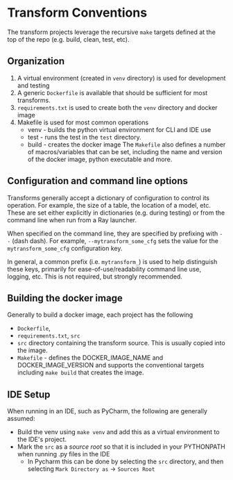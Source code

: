 # Transform Conventions

The transform projects leverage the recursive `make` targets defined at the top of the repo (e.g. build, clean, test, etc).
 
## Organization
1. A virtual environment (created in `venv` directory) is used for development and testing
1. A generic `Dockerfile` is available that should be sufficient for most transforms.  
1. `requirements.txt` is used to create both the `venv` directory and docker image
1. Makefile is used for most common operations
    * venv - builds the python virtual environment for CLI and IDE use
    * test - runs the test in the `test` directory.
    * build - creates the docker image
The `Makefile` also defines a number of macros/variables that can be set, including the name and version of the docker image, 
python executable and more.

## Configuration and command line options
Transforms generally accept a dictionary of configuration to
control its operation.  For example, the size of a table, the location
of a model, etc. These are set either explicitly in dictionaries
(e.g. during testing) or from the command line when run from a Ray launcher.

When specified on the command line, they are specified by prefixing with
`--` (dash dash).  For example, `--mytransform_some_cfg` sets 
the value for the `mytransform_some_cfg` configuration key. 

In general, a common prefix (i.e. `mytransform_`) is used to help distinguish these keys, primarily
for ease-of-use/readability command line use, logging, etc.  This is not required, but
strongly recommended.

## Building the docker image
Generally to build a docker image, each project has the following
* `Dockerfile`, 
* `requirements.txt`, `src` 
* `src` directory containing the transform source.  This is usually copied into the image.
* `Makefile` - defines the DOCKER_IMAGE_NAME and DOCKER_IMAGE_VERSION and supports
the conventional targets including `make build` that creates the image.

## IDE Setup
When running in an IDE, such as PyCharm, the following are generally assumed:
* Build the venv using `make venv` and add this as a virtual environment to the IDE's project.
* Mark the `src` as a _source root_ so that it is included in your PYTHONPATH when running .py files in the IDE
  * In Pycharm this can be done by selecting the `src` directory, and then
  selecting `Mark Directory as` -> `Sources Root`


